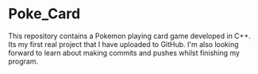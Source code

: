 # Poke_Card
This repository contains a Pokemon playing card game developed in C++. Its my first real project that I have uploaded to GitHub. I'm also looking forward to learn about making commits and pushes whilst finishing my program.

